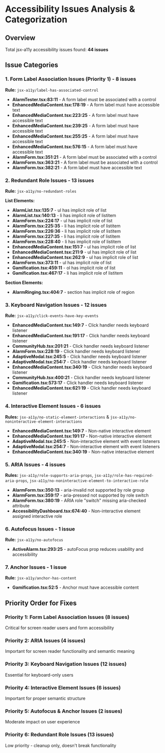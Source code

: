 # Accessibility Issues Analysis & Categorization

## Overview
Total jsx-a11y accessibility issues found: **44 issues**

## Issue Categories

### 1. Form Label Association Issues (Priority 1) - 8 issues
**Rule:** `jsx-a11y/label-has-associated-control`

- **AlarmTester.tsx:83:11** - A form label must be associated with a control
- **EnhancedMediaContent.tsx:178:19** - A form label must have accessible text
- **EnhancedMediaContent.tsx:223:25** - A form label must have accessible text  
- **EnhancedMediaContent.tsx:239:25** - A form label must have accessible text
- **EnhancedMediaContent.tsx:255:25** - A form label must have accessible text
- **EnhancedMediaContent.tsx:576:15** - A form label must have accessible text
- **AlarmForm.tsx:351:21** - A form label must be associated with a control
- **AlarmForm.tsx:363:21** - A form label must be associated with a control
- **AlarmForm.tsx:382:21** - A form label must have accessible text

### 2. Redundant Role Issues - 13 issues  
**Rule:** `jsx-a11y/no-redundant-roles`

**List Elements:**
- **AlarmList.tsx:135:7** - ul has implicit role of list
- **AlarmList.tsx:140:13** - li has implicit role of listitem
- **AlarmForm.tsx:224:17** - ul has implicit role of list
- **AlarmForm.tsx:225:35** - li has implicit role of listitem
- **AlarmForm.tsx:226:36** - li has implicit role of listitem  
- **AlarmForm.tsx:227:35** - li has implicit role of listitem
- **AlarmForm.tsx:228:40** - li has implicit role of listitem
- **EnhancedMediaContent.tsx:151:7** - ul has implicit role of list
- **EnhancedMediaContent.tsx:211:9** - ul has implicit role of list
- **EnhancedMediaContent.tsx:262:9** - ul has implicit role of list
- **AlarmForm.tsx:373:11** - ul has implicit role of list
- **Gamification.tsx:459:11** - ol has implicit role of list
- **Gamification.tsx:467:17** - li has implicit role of listitem

**Section Elements:**
- **AlarmRinging.tsx:404:7** - section has implicit role of region

### 3. Keyboard Navigation Issues - 12 issues
**Rule:** `jsx-a11y/click-events-have-key-events`

- **EnhancedMediaContent.tsx:149:7** - Click handler needs keyboard listener
- **EnhancedMediaContent.tsx:191:17** - Click handler needs keyboard listener  
- **CommunityHub.tsx:201:21** - Click handler needs keyboard listener
- **AlarmForm.tsx:228:19** - Click handler needs keyboard listener
- **AdaptiveModal.tsx:245:5** - Click handler needs keyboard listener
- **AdaptiveModal.tsx:254:7** - Click handler needs keyboard listener
- **EnhancedMediaContent.tsx:340:19** - Click handler needs keyboard listener
- **CommunityHub.tsx:400:21** - Click handler needs keyboard listener
- **Gamification.tsx:573:17** - Click handler needs keyboard listener
- **EnhancedMediaContent.tsx:621:19** - Click handler needs keyboard listener

### 4. Interactive Element Issues - 6 issues
**Rules:** `jsx-a11y/no-static-element-interactions` & `jsx-a11y/no-noninteractive-element-interactions`

- **EnhancedMediaContent.tsx:149:7** - Non-native interactive element
- **EnhancedMediaContent.tsx:191:17** - Non-native interactive element
- **AdaptiveModal.tsx:245:5** - Non-interactive element with event listeners
- **AdaptiveModal.tsx:254:7** - Non-interactive element with event listeners
- **EnhancedMediaContent.tsx:340:19** - Non-native interactive element

### 5. ARIA Issues - 4 issues
**Rules:** `jsx-a11y/role-supports-aria-props`, `jsx-a11y/role-has-required-aria-props`, `jsx-a11y/no-noninteractive-element-to-interactive-role`

- **AlarmForm.tsx:350:13** - aria-invalid not supported by role group
- **AlarmForm.tsx:359:17** - aria-pressed not supported by role switch  
- **AlarmForm.tsx:380:19** - ARIA role "switch" missing aria-checked attribute
- **AccessibilityDashboard.tsx:674:40** - Non-interactive element assigned interactive role

### 6. Autofocus Issues - 1 issue
**Rule:** `jsx-a11y/no-autofocus`

- **ActiveAlarm.tsx:293:25** - autoFocus prop reduces usability and accessibility

### 7. Anchor Issues - 1 issue  
**Rule:** `jsx-a11y/anchor-has-content`

- **Gamification.tsx:52:5** - Anchor must have accessible content

## Priority Order for Fixes

### Priority 1: Form Label Association Issues (8 issues)
Critical for screen reader users and form accessibility

### Priority 2: ARIA Issues (4 issues) 
Important for screen reader functionality and semantic meaning

### Priority 3: Keyboard Navigation Issues (12 issues)
Essential for keyboard-only users

### Priority 4: Interactive Element Issues (6 issues)
Important for proper semantic structure  

### Priority 5: Autofocus & Anchor Issues (2 issues)
Moderate impact on user experience

### Priority 6: Redundant Role Issues (13 issues)
Low priority - cleanup only, doesn't break functionality